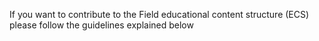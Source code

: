 If you want to contribute to the Field educational content structure (ECS) please follow the guidelines explained below

